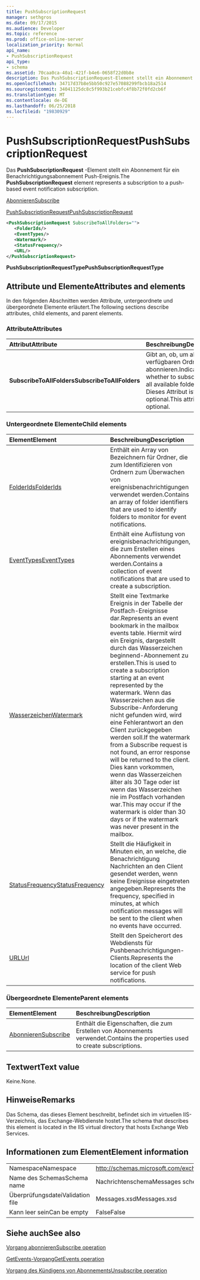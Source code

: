 ```yaml
---
title: PushSubscriptionRequest
manager: sethgros
ms.date: 09/17/2015
ms.audience: Developer
ms.topic: reference
ms.prod: office-online-server
localization_priority: Normal
api_name:
- PushSubscriptionRequest
api_type:
- schema
ms.assetid: 70caa0ca-40a1-421f-b4e6-0658f22d0b8e
description: Das PushSubscriptionRequest-Element stellt ein Abonnement für ein Benachrichtigungsabonnement Push-Ereignis.
ms.openlocfilehash: 34717d37b8e5bb50c927e57088299fbcb18a2514
ms.sourcegitcommit: 34041125dc8c5f993b21cebfc4f8b72f0fd2cb6f
ms.translationtype: MT
ms.contentlocale: de-DE
ms.lasthandoff: 06/25/2018
ms.locfileid: "19830929"
---
```

# <a name="pushsubscriptionrequest"></a><span data-ttu-id="280c2-103">PushSubscriptionRequest</span><span class="sxs-lookup"><span data-stu-id="280c2-103">PushSubscriptionRequest</span></span>

<span data-ttu-id="280c2-104">Das **PushSubscriptionRequest** -Element stellt ein Abonnement für ein Benachrichtigungsabonnement Push-Ereignis.</span><span class="sxs-lookup"><span data-stu-id="280c2-104">The **PushSubscriptionRequest** element represents a subscription to a push-based event notification subscription.</span></span> 
  
[<span data-ttu-id="280c2-105">Abonnieren</span><span class="sxs-lookup"><span data-stu-id="280c2-105">Subscribe</span></span>](subscribe.md)
  
[<span data-ttu-id="280c2-106">PushSubscriptionRequest</span><span class="sxs-lookup"><span data-stu-id="280c2-106">PushSubscriptionRequest</span></span>](pushsubscriptionrequest.md)
  
```XML
<PushSubscriptionRequest SubscribeToAllFolders="">
   <FolderIds/>
   <EventTypes/>
   <Watermark/>
   <StatusFrequency/>
   <URL/>
</PushSubscriptionRequest>
```

 <span data-ttu-id="280c2-107">**PushSubscriptionRequestType**</span><span class="sxs-lookup"><span data-stu-id="280c2-107">**PushSubscriptionRequestType**</span></span>
## <a name="attributes-and-elements"></a><span data-ttu-id="280c2-108">Attribute und Elemente</span><span class="sxs-lookup"><span data-stu-id="280c2-108">Attributes and elements</span></span>

<span data-ttu-id="280c2-109">In den folgenden Abschnitten werden Attribute, untergeordnete und übergeordnete Elemente erläutert.</span><span class="sxs-lookup"><span data-stu-id="280c2-109">The following sections describe attributes, child elements, and parent elements.</span></span>
  
### <a name="attributes"></a><span data-ttu-id="280c2-110">Attribute</span><span class="sxs-lookup"><span data-stu-id="280c2-110">Attributes</span></span>

|<span data-ttu-id="280c2-111">**Attribut**</span><span class="sxs-lookup"><span data-stu-id="280c2-111">**Attribute**</span></span>|<span data-ttu-id="280c2-112">**Beschreibung**</span><span class="sxs-lookup"><span data-stu-id="280c2-112">**Description**</span></span>|
|:-----|:-----|
|<span data-ttu-id="280c2-113">**SubscribeToAllFolders**</span><span class="sxs-lookup"><span data-stu-id="280c2-113">**SubscribeToAllFolders**</span></span> <br/> |<span data-ttu-id="280c2-114">Gibt an, ob, um alle verfügbaren Ordner zu abonnieren.</span><span class="sxs-lookup"><span data-stu-id="280c2-114">Indicates whether to subscribe to all available folders.</span></span> <span data-ttu-id="280c2-115">Dieses Attribut ist optional.</span><span class="sxs-lookup"><span data-stu-id="280c2-115">This attribute is optional.</span></span>  <br/> |
   
### <a name="child-elements"></a><span data-ttu-id="280c2-116">Untergeordnete Elemente</span><span class="sxs-lookup"><span data-stu-id="280c2-116">Child elements</span></span>

|<span data-ttu-id="280c2-117">**Element**</span><span class="sxs-lookup"><span data-stu-id="280c2-117">**Element**</span></span>|<span data-ttu-id="280c2-118">**Beschreibung**</span><span class="sxs-lookup"><span data-stu-id="280c2-118">**Description**</span></span>|
|:-----|:-----|
|[<span data-ttu-id="280c2-119">FolderIds</span><span class="sxs-lookup"><span data-stu-id="280c2-119">FolderIds</span></span>](folderids.md) <br/> |<span data-ttu-id="280c2-120">Enthält ein Array von Bezeichnern für Ordner, die zum Identifizieren von Ordnern zum Überwachen von ereignisbenachrichtigungen verwendet werden.</span><span class="sxs-lookup"><span data-stu-id="280c2-120">Contains an array of folder identifiers that are used to identify folders to monitor for event notifications.</span></span>  <br/> |
|[<span data-ttu-id="280c2-121">EventTypes</span><span class="sxs-lookup"><span data-stu-id="280c2-121">EventTypes</span></span>](eventtypes.md) <br/> |<span data-ttu-id="280c2-122">Enthält eine Auflistung von ereignisbenachrichtigungen, die zum Erstellen eines Abonnements verwendet werden.</span><span class="sxs-lookup"><span data-stu-id="280c2-122">Contains a collection of event notifications that are used to create a subscription.</span></span>  <br/> |
|[<span data-ttu-id="280c2-123">Wasserzeichen</span><span class="sxs-lookup"><span data-stu-id="280c2-123">Watermark</span></span>](watermark.md) <br/> |<span data-ttu-id="280c2-124">Stellt eine Textmarke Ereignis in der Tabelle der Postfach-Ereignisse dar.</span><span class="sxs-lookup"><span data-stu-id="280c2-124">Represents an event bookmark in the mailbox events table.</span></span> <span data-ttu-id="280c2-125">Hiermit wird ein Ereignis, dargestellt durch das Wasserzeichen beginnend-Abonnement zu erstellen.</span><span class="sxs-lookup"><span data-stu-id="280c2-125">This is used to create a subscription starting at an event represented by the watermark.</span></span> <span data-ttu-id="280c2-126">Wenn das Wasserzeichen aus die Subscribe-Anforderung nicht gefunden wird, wird eine Fehlerantwort an den Client zurückgegeben werden soll.</span><span class="sxs-lookup"><span data-stu-id="280c2-126">If the watermark from a Subscribe request is not found, an error response will be returned to the client.</span></span> <span data-ttu-id="280c2-127">Dies kann vorkommen, wenn das Wasserzeichen älter als 30 Tage oder ist wenn das Wasserzeichen nie im Postfach vorhanden war.</span><span class="sxs-lookup"><span data-stu-id="280c2-127">This may occur if the watermark is older than 30 days or if the watermark was never present in the mailbox.</span></span>  <br/> |
|[<span data-ttu-id="280c2-128">StatusFrequency</span><span class="sxs-lookup"><span data-stu-id="280c2-128">StatusFrequency</span></span>](statusfrequency.md) <br/> |<span data-ttu-id="280c2-129">Stellt die Häufigkeit in Minuten ein, an welche, die Benachrichtigung Nachrichten an den Client gesendet werden, wenn keine Ereignisse eingetreten angegeben.</span><span class="sxs-lookup"><span data-stu-id="280c2-129">Represents the frequency, specified in minutes, at which notification messages will be sent to the client when no events have occurred.</span></span>  <br/> |
|[<span data-ttu-id="280c2-130">URL</span><span class="sxs-lookup"><span data-stu-id="280c2-130">Url </span></span>](url-ex15websvcsotherref.md) <br/> |<span data-ttu-id="280c2-131">Stellt den Speicherort des Webdiensts für Pushbenachrichtigungen-Clients.</span><span class="sxs-lookup"><span data-stu-id="280c2-131">Represents the location of the client Web service for push notifications.</span></span>  <br/> |
   
### <a name="parent-elements"></a><span data-ttu-id="280c2-132">Übergeordnete Elemente</span><span class="sxs-lookup"><span data-stu-id="280c2-132">Parent elements</span></span>

|<span data-ttu-id="280c2-133">**Element**</span><span class="sxs-lookup"><span data-stu-id="280c2-133">**Element**</span></span>|<span data-ttu-id="280c2-134">**Beschreibung**</span><span class="sxs-lookup"><span data-stu-id="280c2-134">**Description**</span></span>|
|:-----|:-----|
|[<span data-ttu-id="280c2-135">Abonnieren</span><span class="sxs-lookup"><span data-stu-id="280c2-135">Subscribe</span></span>](subscribe.md) <br/> |<span data-ttu-id="280c2-136">Enthält die Eigenschaften, die zum Erstellen von Abonnements verwendet.</span><span class="sxs-lookup"><span data-stu-id="280c2-136">Contains the properties used to create subscriptions.</span></span>  <br/> |
   
## <a name="text-value"></a><span data-ttu-id="280c2-137">Textwert</span><span class="sxs-lookup"><span data-stu-id="280c2-137">Text value</span></span>

<span data-ttu-id="280c2-138">Keine.</span><span class="sxs-lookup"><span data-stu-id="280c2-138">None.</span></span>
  
## <a name="remarks"></a><span data-ttu-id="280c2-139">Hinweise</span><span class="sxs-lookup"><span data-stu-id="280c2-139">Remarks</span></span>

<span data-ttu-id="280c2-140">Das Schema, das dieses Element beschreibt, befindet sich im virtuellen IIS-Verzeichnis, das Exchange-Webdienste hostet.</span><span class="sxs-lookup"><span data-stu-id="280c2-140">The schema that describes this element is located in the IIS virtual directory that hosts Exchange Web Services.</span></span>
  
## <a name="element-information"></a><span data-ttu-id="280c2-141">Informationen zum Element</span><span class="sxs-lookup"><span data-stu-id="280c2-141">Element information</span></span>

|||
|:-----|:-----|
|<span data-ttu-id="280c2-142">Namespace</span><span class="sxs-lookup"><span data-stu-id="280c2-142">Namespace</span></span>  <br/> |http://schemas.microsoft.com/exchange/services/2006/messages  <br/> |
|<span data-ttu-id="280c2-143">Name des Schemas</span><span class="sxs-lookup"><span data-stu-id="280c2-143">Schema name</span></span>  <br/> |<span data-ttu-id="280c2-144">Nachrichtenschema</span><span class="sxs-lookup"><span data-stu-id="280c2-144">Messages schema</span></span>  <br/> |
|<span data-ttu-id="280c2-145">Überprüfungsdatei</span><span class="sxs-lookup"><span data-stu-id="280c2-145">Validation file</span></span>  <br/> |<span data-ttu-id="280c2-146">Messages.xsd</span><span class="sxs-lookup"><span data-stu-id="280c2-146">Messages.xsd</span></span>  <br/> |
|<span data-ttu-id="280c2-147">Kann leer sein</span><span class="sxs-lookup"><span data-stu-id="280c2-147">Can be empty</span></span>  <br/> |<span data-ttu-id="280c2-148">False</span><span class="sxs-lookup"><span data-stu-id="280c2-148">False</span></span>  <br/> |
   
## <a name="see-also"></a><span data-ttu-id="280c2-149">Siehe auch</span><span class="sxs-lookup"><span data-stu-id="280c2-149">See also</span></span>



[<span data-ttu-id="280c2-150">Vorgang abonnieren</span><span class="sxs-lookup"><span data-stu-id="280c2-150">Subscribe operation</span></span>](subscribe-operation.md)
  
[<span data-ttu-id="280c2-151">GetEvents-Vorgang</span><span class="sxs-lookup"><span data-stu-id="280c2-151">GetEvents operation</span></span>](getevents-operation.md)
  
[<span data-ttu-id="280c2-152">Vorgang des Kündigens von Abonnements</span><span class="sxs-lookup"><span data-stu-id="280c2-152">Unsubscribe operation</span></span>](unsubscribe-operation.md)

